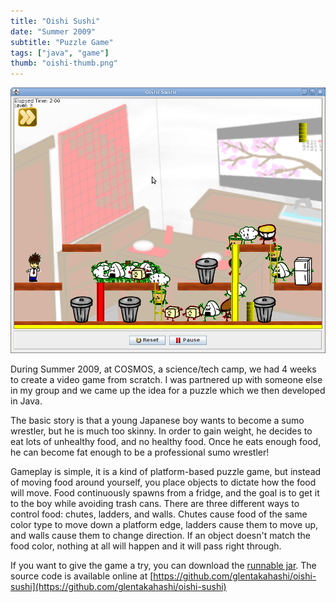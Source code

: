 ```yaml
---
title: "Oishi Sushi"
date: "Summer 2009"
subtitle: "Puzzle Game"
tags: ["java", "game"]
thumb: "oishi-thumb.png"
---
```


![A screenshot of Oishi Sushi gameplay](/images/portfolio/oishi.png)

During Summer 2009, at COSMOS, a science/tech camp, we had 4 weeks to create a video game from scratch.
I was partnered up with someone else in my group and we came up the idea for a puzzle which we then developed in Java.

The basic story is that a young Japanese boy wants to become a sumo wrestler, but he is much too skinny.
In order to gain weight, he decides to eat lots of unhealthy food, and no healthy food.
Once he eats enough food, he can become fat enough to be a professional sumo wrestler!

Gameplay is simple, it is a kind of platform-based puzzle game, but instead of moving food around yourself, you place objects to dictate how the food will move.
Food continuously spawns from a fridge, and the goal is to get it to the boy while avoiding trash cans.
There are three different ways to control food: chutes, ladders, and walls.
Chutes cause food of the same color type to move down a platform edge, ladders cause them to move up, and walls cause them to change direction.
If an object doesn't match the food color, nothing at all will happen and it will pass right through.

If you want to give the game a try, you can download the [runnable jar](http://files.glentaka.com/oishi.jar).
The source code is available online at [https://github.com/glentakahashi/oishi-sushi](https://github.com/glentakahashi/oishi-sushi)
